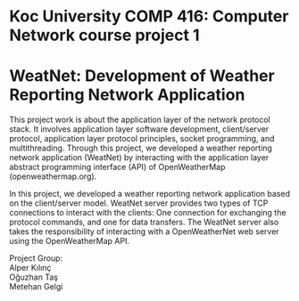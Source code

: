 # Koc University COMP 416: Computer Network course project 1
# WeatNet: Development of Weather Reporting Network Application

This project work is about the application layer of the network protocol stack. It involves application layer software development, client/server protocol, application layer protocol principles, socket programming, and multithreading. Through this project, we developed a weather reporting network application (WeatNet) by interacting with the application layer abstract programming interface (API) of OpenWeatherMap (openweathermap.org).

In this project, we developed a weather reporting network application based on the client/server model. WeatNet server provides two types of TCP connections to interact with the clients: One connection for exchanging the protocol commands, and one for data transfers. The WeatNet server also takes the responsibility of interacting with a OpenWeatherNet web server using the OpenWeatherMap API.

Project Group:  
Alper Kılınç  
Oğuzhan Taş  
Metehan Gelgi  
